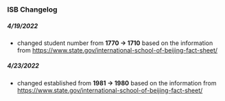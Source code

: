 ### ISB Changelog

##### 4/19/2022
- changed student number from **1770 -> 1710** based on the information from https://www.state.gov/international-school-of-beijing-fact-sheet/

##### 4/23/2022
- changed established from **1981 -> 1980** based on the information from https://www.state.gov/international-school-of-beijing-fact-sheet/
